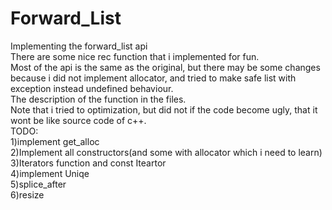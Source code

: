 # Forward_List
Implementing the forward_list api<br>
There are some nice rec function that i implemented for fun.<br>
Most of the api is the same as the original, but there may be some changes because i did not implement allocator, and tried to make safe list with exception instead
undefined behaviour.<br>
The description of the function in the files.<br>
Note that i tried to  optimization, but did not if the code become ugly, that it wont be like source code of c++.<br>
TODO: <br>
 1)implement get_alloc<br>
 2)Implement all constructors(and some with allocator which i need to learn)<br>
 3)Iterators function and const Iteartor<br>
4)implement Uniqe<br>
5)splice_after<br>
6)resize<br>
